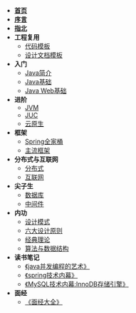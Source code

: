 * [**首页**](/)
* [**序言**](/README)
* [**指北**](/guide/)
* **工程复用**
    * [代码模板](/code-template/)
    * [设计文档模板](/doc-template/)
* **入门**
    * [Java简介](/java/)
    * [Java基础](/java/base/)
    * [Java Web基础](/java/web/)
* **进阶**
    * [JVM](/jvm/)
    * [JUC](/juc/)
    * [云原生](/cloud/)
* **框架**
    * [Spring全家桶](/spring/)
    * [主流框架](/framework/)
* **分布式与互联网**
  * [分布式](/distributed/)
  * [互联网](/internet/)
* **尖子生**
    * [数据库](/db/)
    * [中间件](/middle-ware/)
* **内功**
    * [设计模式](/design-patterns/)
    * [六大设计原则](/design-principles/)
    * [经典理论](/principle/)
    * [算法与数据结构](/data-structure/)
* **读书笔记**
    * [《java并发编程的艺术》](/note/java并发编程的艺术/)
    * [《spring技术内幕》](/note/spring技术内幕/)
    * [《MySQL技术内幕:InnoDB存储引擎》](/note/MySQL技术内幕/)
* **面经**
  * [《面经大全》](/interview/)